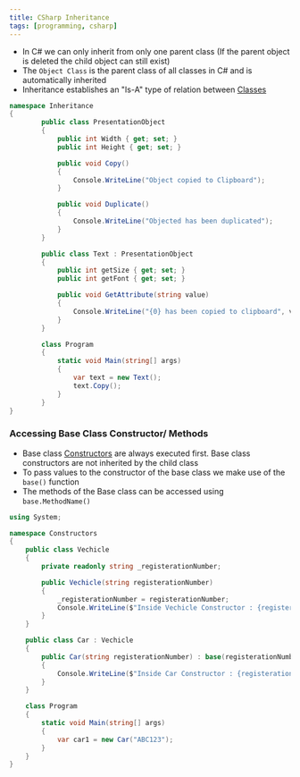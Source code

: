 ```yaml
---
title: CSharp Inheritance
tags: [programming, csharp]
---
```


* In C# we can only inherit from only one parent class (If the parent object is deleted the child object can still exist)
* The `Object Class` is the parent class of all classes in C# and is automatically inherited
* Inheritance establishes an "Is-A" type of relation between [Classes](CSharp%20Classes.md)

````csharp
namespace Inheritance
{
		public class PresentationObject
		{
			public int Width { get; set; }
			public int Height { get; set; }

			public void Copy()
			{
				Console.WriteLine("Object copied to Clipboard");
			}

			public void Duplicate()
			{
				Console.WriteLine("Objected has been duplicated");
			}
		}

		public class Text : PresentationObject
		{
			public int getSize { get; set; }
			public int getFont { get; set; }

			public void GetAttribute(string value)
			{
				Console.WriteLine("{0} has been copied to clipboard", value);
			}
		}

		class Program
		{
			static void Main(string[] args)
			{
				var text = new Text();
				text.Copy();
			}
		}
}
````

### Accessing Base Class Constructor/ Methods

* Base class [Constructors](CSharp%20Constructor.md) are always executed first. Base class constructors are not inherited by the child class
* To pass values to the constructor of the base class we make use of the `base()` function
* The methods of the Base class can be accessed using `base.MethodName()`

````csharp
using System;

namespace Constructors
{
    public class Vechicle
    {
        private readonly string _registerationNumber;

        public Vechicle(string registerationNumber)
        {
            _registerationNumber = registerationNumber;
            Console.WriteLine($"Inside Vechicle Constructor : {registerationNumber}");
        }
    }

    public class Car : Vechicle
    {
        public Car(string registerationNumber) : base(registerationNumber)
        {
            Console.WriteLine($"Inside Car Constructor : {registerationNumber}");
        }
    }

    class Program
    {
        static void Main(string[] args)
        {
            var car1 = new Car("ABC123");
        }
    }
}
````